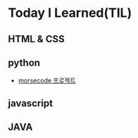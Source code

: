# Today I Learned(TIL)

## HTML & CSS

## python
* [morsecode 프로젝트](/python/Morsecode/morsecode.md)

## javascript

## JAVA
